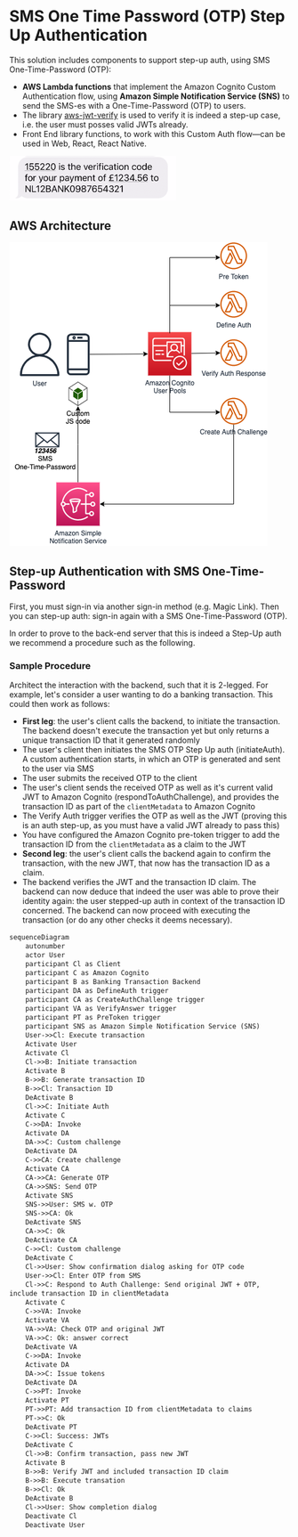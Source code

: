 # SMS One Time Password (OTP) Step Up Authentication

This solution includes components to support step-up auth, using SMS One-Time-Password (OTP):

- **AWS Lambda functions** that implement the Amazon Cognito Custom Authentication flow, using **Amazon Simple Notification Service (SNS)** to send the SMS-es with a One-Time-Password (OTP) to users.
- The library [aws-jwt-verify](https://github.com/awslabs/aws-jwt-verify) is used to verify it is indeed a step-up case, i.e. the user must posses valid JWTs already.
- Front End library functions, to work with this Custom Auth flow––can be used in Web, React, React Native.

<img src="./drawings/sms-otp-stepup-screenshot.png" alt="SMS OTP code" width="300px" />

## AWS Architecture

![SMS OTP Step Up AWS Architecture](./drawings/sms-otp-stepup.png)

## Step-up Authentication with SMS One-Time-Password

First, you must sign-in via another sign-in method (e.g. Magic Link). Then you can step-up auth: sign-in again with a SMS One-Time-Password (OTP).

In order to prove to the back-end server that this is indeed a Step-Up auth we recommend a procedure such as the following.

### Sample Procedure

Architect the interaction with the backend, such that it is 2-legged. For example, let's consider a user wanting to do a banking transaction. This could then work as follows:

- **First leg**: the user's client calls the backend, to initiate the transaction. The backend doesn't execute the transaction yet but only returns a unique transaction ID that it generated randomly
- The user's client then initiates the SMS OTP Step Up auth (initiateAuth). A custom authentication starts, in which an OTP is generated and sent to the user via SMS
- The user submits the received OTP to the client
- The user's client sends the received OTP as well as it's current valid JWT to Amazon Cognito (respondToAuthChallenge), and provides the transaction ID as part of the `clientMetadata` to Amazon Cognito
- The Verify Auth trigger verifies the OTP as well as the JWT (proving this is an auth step-up, as you must have a valid JWT already to pass this)
- You have configured the Amazon Cognito pre-token trigger to add the transaction ID from the `clientMetadata` as a claim to the JWT
- **Second leg**: the user's client calls the backend again to confirm the transaction, with the new JWT, that now has the transaction ID as a claim.
- The backend verifies the JWT and the transaction ID claim. The backend can now deduce that indeed the user was able to prove their identity again: the user stepped-up auth in context of the transaction ID concerned. The backend can now proceed with executing the transaction (or do any other checks it deems necessary).

```mermaid
sequenceDiagram
    autonumber
    actor User
    participant Cl as Client
    participant C as Amazon Cognito
    participant B as Banking Transaction Backend
    participant DA as DefineAuth trigger
    participant CA as CreateAuthChallenge trigger
    participant VA as VerifyAnswer trigger
    participant PT as PreToken trigger
    participant SNS as Amazon Simple Notification Service (SNS)
    User->>Cl: Execute transaction
    Activate User
    Activate Cl
    Cl->>B: Initiate transaction
    Activate B
    B->>B: Generate transaction ID
    B->>Cl: Transaction ID
    DeActivate B
    Cl->>C: Initiate Auth
    Activate C
    C->>DA: Invoke
    Activate DA
    DA->>C: Custom challenge
    DeActivate DA
    C->>CA: Create challenge
    Activate CA
    CA->>CA: Generate OTP
    CA->>SNS: Send OTP
    Activate SNS
    SNS->>User: SMS w. OTP
    SNS->>CA: Ok
    DeActivate SNS
    CA->>C: Ok
    DeActivate CA
    C->>Cl: Custom challenge
    DeActivate C
    Cl->>User: Show confirmation dialog asking for OTP code
    User->>Cl: Enter OTP from SMS
    Cl->>C: Respond to Auth Challenge: Send original JWT + OTP, include transaction ID in clientMetadata
    Activate C
    C->>VA: Invoke
    Activate VA
    VA->>VA: Check OTP and original JWT
    VA->>C: Ok: answer correct
    DeActivate VA
    C->>DA: Invoke
    Activate DA
    DA->>C: Issue tokens
    DeActivate DA
    C->>PT: Invoke
    Activate PT
    PT->>PT: Add transaction ID from clientMetadata to claims
    PT->>C: Ok
    DeActivate PT
    C->>Cl: Success: JWTs
    DeActivate C
    Cl->>B: Confirm transaction, pass new JWT
    Activate B
    B->>B: Verify JWT and included transaction ID claim
    B->>B: Execute transation
    B->>Cl: Ok
    DeActivate B
    Cl->>User: Show completion dialog
    Deactivate Cl
    Deactivate User
```
